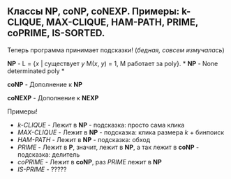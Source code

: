 ## Классы NP, coNP, coNEXP. Примеры: k-CLIQUE, MAX-CLIQUE, HAM-PATH, PRIME, coPRIME, IS-SORTED.

Теперь программа принимает подсказки! (*бедная, совсем измучалась*)

**NP** - L = {*x* | существует *y* M(*x*, *y*) = 1, M работает за poly}. * **NP** - None determinated poly *

**coNP** - Дополнение к **NP**

**coNEXP** - Дополнение к **NEXP**

Примеры!
 * *k-CLIQUE* - Лежит в **NP** - подсказка: просто сама клика
 * *MAX-CLIQUE* - Лежит в **NP** - подсказка: клика размера *k* + бинпоиск
 * *HAM-PATH* - Лежит в **NP** - подсказка: обход
 * *PRIME* - Лежит в **P**, значит, лежит в **NP**, а так лежит в **coNP** - подсказка: делитель
 * *coPRIME* - Лежит в **coNP**, раз *PRIME* лежит в **NP**
 * *IS-PRIME* - ?????

